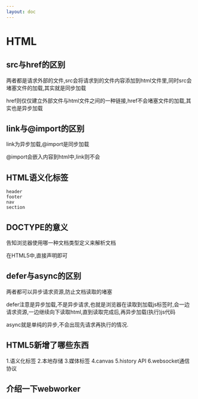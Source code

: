 ```yaml
---
layout: doc
---
```


#  HTML

## src与href的区别

两者都是请求外部的文件,src会将请求到的文件内容添加到html文件里,同时src会堵塞文件的加载,其实就是同步加载

href则仅仅建立外部文件与html文件之间的一种链接,href不会堵塞文件的加载,其实也是异步加载

## link与@import的区别

link为异步加载,@import是同步加载

@import会嵌入内容到html中,link则不会

## HTML语义化标签

```
header
footer
nav
section
```

## DOCTYPE的意义

告知浏览器使用哪一种文档类型定义来解析文档

在HTML5中,直接声明即可

## defer与async的区别

两者都可以异步请求资源,防止文档读取的堵塞

defer注意是异步加载,不是异步请求,也就是浏览器在读取到加载js标签时,会一边请求资源,一边继续向下读取html,直到读取完成后,再异步加载(执行)js代码

async就是单纯的异步,不会出现先请求再执行的情况.

## HTML5新增了哪些东西

1.语义化标签 2.本地存储 3.媒体标签 4.canvas 5.history API 6.websocket通信协议

## 介绍一下webworker
